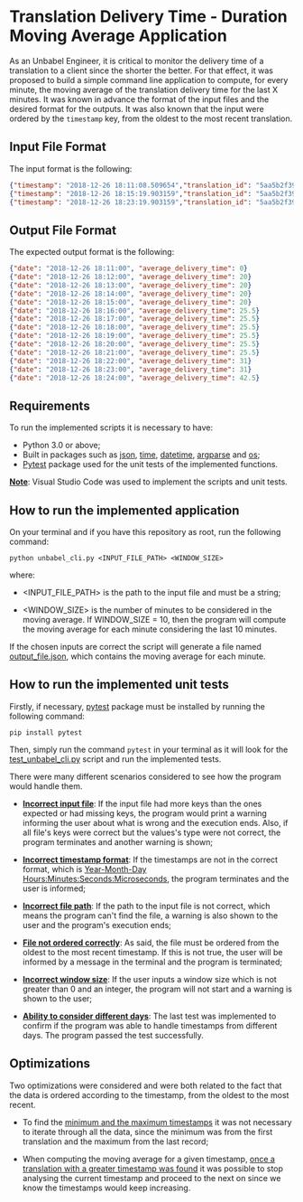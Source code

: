 # Translation Delivery Time - Duration Moving Average Application

As an Unbabel Engineer, it is critical to monitor the delivery time of a translation to a client since the shorter the better. For that effect, it was proposed to build a simple command line application to compute, for every minute, the moving average of the translation delivery time for the last X minutes. It was known in advance the format of the input files and the desired format for the outputs. It was also known that the input were ordered by the `timestamp` key, from the oldest to the most recent translation.

## Input File Format

The input format is the following:

```json
{"timestamp": "2018-12-26 18:11:08.509654","translation_id": "5aa5b2f39f7254a75aa5","source_language": "en","target_language": "fr","client_name": "airliberty","event_name": "translation_delivered","nr_words": 30, "duration": 20}
{"timestamp": "2018-12-26 18:15:19.903159","translation_id": "5aa5b2f39f7254a75aa4","source_language": "en","target_language": "fr","client_name": "airliberty","event_name": "translation_delivered","nr_words": 30, "duration": 31}
{"timestamp": "2018-12-26 18:23:19.903159","translation_id": "5aa5b2f39f7254a75bb3","source_language": "en","target_language": "fr","client_name": "taxi-eats","event_name": "translation_delivered","nr_words": 100, "duration": 54}
```

## Output File Format

The expected output format is the following:

```json
{"date": "2018-12-26 18:11:00", "average_delivery_time": 0}
{"date": "2018-12-26 18:12:00", "average_delivery_time": 20}
{"date": "2018-12-26 18:13:00", "average_delivery_time": 20}
{"date": "2018-12-26 18:14:00", "average_delivery_time": 20}
{"date": "2018-12-26 18:15:00", "average_delivery_time": 20}
{"date": "2018-12-26 18:16:00", "average_delivery_time": 25.5}
{"date": "2018-12-26 18:17:00", "average_delivery_time": 25.5}
{"date": "2018-12-26 18:18:00", "average_delivery_time": 25.5}
{"date": "2018-12-26 18:19:00", "average_delivery_time": 25.5}
{"date": "2018-12-26 18:20:00", "average_delivery_time": 25.5}
{"date": "2018-12-26 18:21:00", "average_delivery_time": 25.5}
{"date": "2018-12-26 18:22:00", "average_delivery_time": 31}
{"date": "2018-12-26 18:23:00", "average_delivery_time": 31}
{"date": "2018-12-26 18:24:00", "average_delivery_time": 42.5}
```

## Requirements

To run the implemented scripts it is necessary to have:
* Python 3.0 or above;
* Built in packages such as <u>json</u>, <u>time</u>, <u>datetime</u>, <u>argparse</u> and <u>os</u>;
* <u>Pytest</u> package used for the unit tests of the implemented functions. 

<u>**Note**</u>: Visual Studio Code was used to implement the scripts and unit tests.

## How to run the implemented application

On your terminal and if you have this repository as root, run the following command:

`python unbabel_cli.py <INPUT_FILE_PATH> <WINDOW_SIZE>`

where:

* <INPUT_FILE_PATH> is the path to the input file and must be a string;

* <WINDOW_SIZE> is the number of minutes to be considered in the moving average. If WINDOW_SIZE = 10, then the program will compute the moving average for each minute considering the last 10 minutes.

If the chosen inputs are correct the script will generate a file named <u>output_file.json</u>, which contains the moving average for each minute.

## How to run the implemented unit tests

Firstly, if necessary, <u>pytest</u> package must be installed by running the following command:

`pip install pytest`

Then, simply run the command `pytest` in your terminal as it will look for the <u>test_unbabel_cli.py</u> script and run the implemented tests.

There were many different scenarios considered to see how the program would handle them. 

* <u>**Incorrect input file**</u>: If the input file had more keys than the ones expected or had missing keys, the program would print a warning informing the user about what is wrong and the execution ends. Also, if all file's keys were correct but the values's type were not correct, the program terminates and another warning is shown;

* <u>**Incorrect timestamp format**</u>: If the timestamps are not in the correct format, which is <u>Year-Month-Day Hours:Minutes:Seconds:Microseconds</u>, the program terminates and the user is informed;

* <u>**Incorrect file path**</u>: If the path to the input file is not correct, which means the program can't find the file, a warning is also shown to the user and the program's execution ends;

* <u>**File not ordered correctly**</u>: As said, the file must be ordered from the oldest to the most recent timestamp. If this is not true, the user will be informed by a message in the terminal and the program is terminated;

* <u>**Incorrect window size**</u>: If the user inputs a window size which is not greater than 0 and an integer, the program will not start and a warning is shown to the user;

* <u>**Ability to consider different days**</u>: The last test was implemented to confirm if the program was able to handle timestamps from different days. The program passed the test successfully.

## Optimizations

Two optimizations were considered and were both related to the fact that the data is ordered according to the timestamp, from the oldest to the most recent.

* To find the <u>minimum and the maximum timestamps</u> it was not necessary to iterate through all the data, since the minimum was from the first translation and the maximum from the last record;

* When computing the moving average for a given timestamp, <u>once a translation with a greater timestamp was found</u> it was possible to stop analysing the current timestamp and proceed to the next on since we know the timestamps would keep increasing.    
